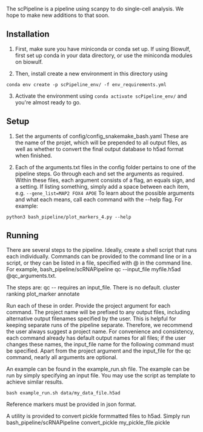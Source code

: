 The scPipeline is a pipeline using scanpy to do single-cell analysis. We hope to make new additions to that soon.

## Installation

1. First, make sure you have miniconda or conda set up. If using Biowulf, first set up conda in your data directory, or use the miniconda modules on biowulf.

2. Then, install create a new environment in this directory using
```
conda env create -p scPipeline_env/ -f env_requirements.yml
```
3. Activate the environment using `conda activate scPipeline_env/` and you're almost ready to go.

## Setup

1. Set the arguments of config/config_snakemake_bash.yaml
These are the name of the projet, which will be prepended to all output files, as well as
whether to convert the final output database to h5ad format when finished.

2. Each of the arguments.txt files in the config folder pertains to one of the pipeline steps.
Go through each and set the arguments as required. 
Within these files, each argument consists of a flag, an equals sign, and a setting. If listing something, 
simply add a space between each item, e.g. `--gene_list=MAP2 FOX4 APOE`
To learn about the possible arguments and what each means, call each command with the --help flag.
For example:
```
python3 bash_pipeline/plot_markers_4.py --help
```

## Running 
There are several steps to the pipeline. Ideally, create a shell script that runs each individually.
Commands can be provided to the command line or in a script,
or they can be listed in a file, specified with @ in the command line. For example, 
bash_pipeline/scRNAPipeline qc --input_file myfile.h5ad @qc_arguments.txt.

The steps are:
qc -- requires an input_file. There is no default.
cluster
ranking
plot_marker
annotate

Run each of these in order. Provide the project argument for each command. The project name will be prefixed to any output files, including alternative output filenames specified by the user. This is helpful for keeping separate runs of the pipeline separate. Therefore,
we recommend the user always suggest a project name.
For convenience and consistency, each command already has default
output names for all files; if the user changes these names, the input_file name for the following command must be specified.
Apart from the project argument
and the input_file for the qc command, nearly all arguments are optional.

An example can be found in the example_run.sh file.
The example can be run by simply specifying an input file.
You may use the script as template to achieve similar results.
```
bash example_run.sh data/my_data_file.h5ad
```

Reference markers must be provided in json format.

A utility is provided to convert pickle formmatted files to h5ad.
Simply run bash_pipeline/scRNAPipeline convert_pickle my_pickle_file.pickle






